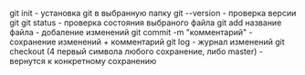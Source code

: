 git init - установка git в выбранную папку
git --version - проверка версии git
git status - проверка состояния выбраного файла
git add название файла - добаление изменений
git commit -m "комментарий" - сохранение изменений + комментарий
git log - журнал изменений
git checkout (4 первый символа любого сохранение, либо master) - вернутся к конкретному сохранению